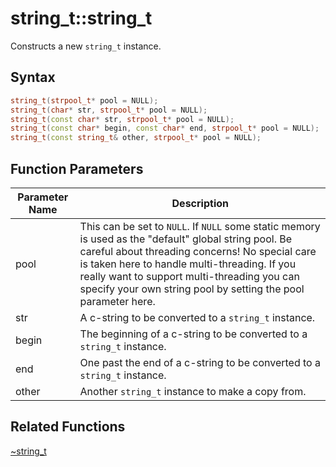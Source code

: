 
# string_t::string_t

Constructs a new `string_t` instance.

## Syntax

```cpp
string_t(strpool_t* pool = NULL);
string_t(char* str, strpool_t* pool = NULL);
string_t(const char* str, strpool_t* pool = NULL);
string_t(const char* begin, const char* end, strpool_t* pool = NULL);
string_t(const string_t& other, strpool_t* pool = NULL);
```

## Function Parameters

Parameter Name | Description
--- | ---
pool | This can be set to `NULL`. If `NULL` some static memory is used as the "default" global string pool. Be careful about threading concerns! No special care is taken here to handle multi-threading. If you really want to support multi-threading you can specify your own string pool by setting the pool parameter here.
str | A c-string to be converted to a `string_t` instance.
begin | The beginning of a c-string to be converted to a `string_t` instance.
end | One past the end of a c-string to be converted to a `string_t` instance.
other | Another `string_t` instance to make a copy from.

## Related Functions

[~string_t](https://github.com/RandyGaul/cute_framework/blob/master/doc/string/strpool/~string_t.md)  
